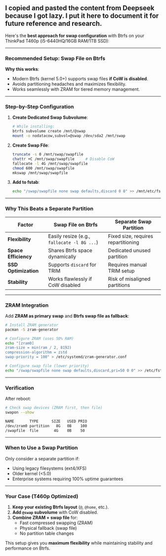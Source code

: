 I copied and pasted the content from Deepseek because I got lazy. I put it here to document it for future reference and research.
---

Here's the **best approach for swap configuration** with Btrfs on your ThinkPad T460p (i5-6440HQ/16GB RAM/1TB SSD):

---

### **Recommended Setup: Swap File on Btrfs**
**Why this works**:
- Modern Btrfs (kernel 5.0+) supports swap files **if CoW is disabled**.
- Avoids partitioning headaches and maximizes flexibility.
- Works seamlessly with ZRAM for tiered memory management.

---

### **Step-by-Step Configuration**
1. **Create Dedicated Swap Subvolume**:
   ```bash
   # While installing:
   btrfs subvolume create /mnt/@swap
   mount -o nodatacow,subvol=@swap /dev/sda2 /mnt/swap
   ```

2. **Create Swap File**:
   ```bash
   truncate -s 0 /mnt/swap/swapfile
   chattr +C /mnt/swap/swapfile     # Disable CoW
   fallocate -l 4G /mnt/swap/swapfile
   chmod 600 /mnt/swap/swapfile
   mkswap /mnt/swap/swapfile
   ```

3. **Add to fstab**:
   ```bash
   echo "/swap/swapfile none swap defaults,discard 0 0" >> /mnt/etc/fstab
   ```

---

### **Why This Beats a Separate Partition**
| **Factor**          | Swap File on Btrfs                          | Separate Swap Partition      |
|----------------------|---------------------------------------------|-------------------------------|
| **Flexibility**      | Easily resize (e.g., `fallocate -l 8G ...`) | Fixed size, requires repartitioning |
| **Space Efficiency** | Shares Btrfs space dynamically              | Dedicated unused partition    |
| **SSD Optimization** | Supports `discard` for TRIM                 | Requires manual TRIM setup    |
| **Stability**        | Works flawlessly if CoW disabled            | Risk of misaligned partitions |

---

### **ZRAM Integration**
Add **ZRAM as primary swap** and **Btrfs swap file as fallback**:
```bash
# Install ZRAM generator
pacman -S zram-generator

# Configure ZRAM (uses 50% RAM)
echo "[zram0]
zram-size = min(ram / 2, 8192)
compression-algorithm = zstd
swap-priority = 100" > /etc/systemd/zram-generator.conf

# Configure swap file (lower priority)
echo "/swap/swapfile none swap defaults,discard,pri=50 0 0" >> /etc/fstab
```

---

### **Verification**
After reboot:
```bash
# Check swap devices (ZRAM first, then file)
swapon --show

NAME       TYPE      SIZE   USED PRIO
/dev/zram0 partition   8G   0B    100
/swapfile  file       4G    0B    50
```

---

### **When to Use a Swap Partition**
Only consider a separate partition if:
- Using legacy filesystems (ext4/XFS)
- Older kernel (<5.0)
- Enterprise systems requiring 100% uptime guarantees

---

### **Your Case (T460p Optimized)**
1. **Keep your existing Btrfs layout** (`@`, `@home`, etc.).
2. **Add `@swap` subvolume** with CoW disabled.
3. **Combine ZRAM + swap file** for:
   - Fast compressed swapping (ZRAM)
   - Physical fallback (swap file)
   - No partition table changes

This setup gives you **maximum flexibility** while maintaining stability and performance on Btrfs.
